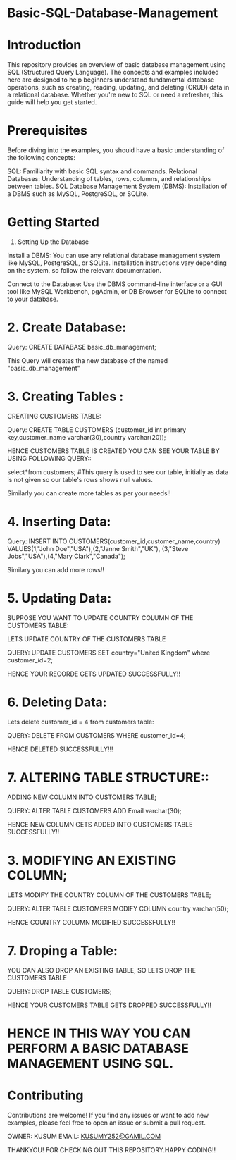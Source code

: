 # Basic-SQL-Database-Management
# Introduction

This repository provides an overview of basic database management using SQL (Structured Query Language). The concepts and examples included here are designed to help beginners understand fundamental database operations, such as creating, reading, updating, and deleting (CRUD) data in a relational database. Whether you're new to SQL or need a refresher, this guide will help you get started.

# Prerequisites
Before diving into the examples, you should have a basic understanding of the following concepts:

SQL: Familiarity with basic SQL syntax and commands.
Relational Databases: Understanding of tables, rows, columns, and relationships between tables.
SQL Database Management System (DBMS): Installation of a DBMS such as MySQL, PostgreSQL, or SQLite.

# Getting Started
1. Setting Up the Database

Install a DBMS:
You can use any relational database management system like MySQL, PostgreSQL, or SQLite. Installation instructions vary depending on the system, so follow the relevant documentation.

Connect to the Database:
Use the DBMS command-line interface or a GUI tool like MySQL Workbench, pgAdmin, or DB Browser for SQLite to connect to your database.

# 2. Create Database:

Query: CREATE DATABASE basic_db_management;

This Query will creates tha new database of the named "basic_db_management"

# 3. Creating Tables :

CREATING CUSTOMERS TABLE:

Query: CREATE TABLE CUSTOMERS (customer_id int primary key,customer_name varchar(30),country varchar(20));

HENCE CUSTOMERS TABLE IS CREATED YOU CAN SEE YOUR TABLE BY USING FOLLOWING QUERY::

select*from customers;  #This query is used to see our table, initially as data is not given so our table's rows shows null values.

Similarly you can create more tables as per your needs!!

# 4. Inserting Data:

Query: INSERT INTO CUSTOMERS(customer_id,customer_name,country) VALUES(1,"John Doe","USA"),(2,"Janne Smith","UK"),
(3,"Steve Jobs","USA"),(4,"Mary Clark","Canada");

Similary you can add more rows!!

# 5. Updating Data:

SUPPOSE YOU  WANT TO UPDATE COUNTRY COLUMN  OF THE CUSTOMERS TABLE:

LETS UPDATE COUNTRY OF THE CUSTOMERS TABLE

QUERY: UPDATE CUSTOMERS SET country="United Kingdom" where customer_id=2;

HENCE YOUR RECORDE GETS UPDATED SUCCESSFULLY!!

# 6. Deleting Data:

Lets delete customer_id = 4 from customers table:

QUERY: DELETE FROM  CUSTOMERS WHERE customer_id=4; 

HENCE DELETED SUCCESSFULLY!!!

# 7. ALTERING TABLE STRUCTURE::

ADDING NEW COLUMN INTO CUSTOMERS TABLE;

QUERY: ALTER TABLE CUSTOMERS ADD Email varchar(30);

HENCE NEW COLUMN GETS ADDED INTO CUSTOMERS TABLE SUCCESSFULLY!!

# 3. MODIFYING AN EXISTING COLUMN;

LETS MODIFY THE COUNTRY COLUMN OF THE CUSTOMERS TABLE;

QUERY: ALTER TABLE CUSTOMERS MODIFY COLUMN  country varchar(50);

HENCE COUNTRY COLUMN MODIFIED SUCCESSFULLY!!

# 7. Droping a Table:

YOU CAN ALSO DROP AN EXISTING TABLE, SO LETS DROP THE CUSTOMERS TABLE 

QUERY: DROP TABLE CUSTOMERS;

HENCE YOUR CUSTOMERS TABLE GETS DROPPED SUCCESSFULLY!!

# HENCE IN THIS WAY YOU CAN PERFORM A BASIC DATABASE MANAGEMENT USING SQL.

# Contributing
Contributions are welcome! If you find any issues or want to add new examples, please feel free to open an issue or submit a pull request.

OWNER: KUSUM
EMAIL: KUSUMY252@GAMIL.COM

THANKYOU! FOR CHECKING OUT THIS REPOSITORY.HAPPY CODING!!



